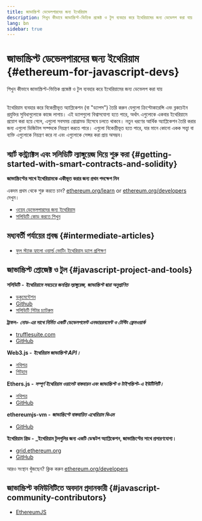 ```yaml
---
title: জাভাস্ক্রিপ্ট ডেভেলপারদের জন্য ইথেরিয়াম
description: শিখুন কীভাবে জাভাস্ক্রিপ্ট-ভিত্তিক প্রজেক্ট ও টুল ব্যবহার করে ইথেরিয়ামের জন্য ডেভেলপ করা যায়
lang: bn
sidebar: true
---
```


# জাভাস্ক্রিপ্ট ডেভেলপারদের জন্য ইথেরিয়াম {#ethereum-for-javascript-devs}

<div class="featured">শিখুন কীভাবে জাভাস্ক্রিপ্ট-ভিত্তিক প্রজেক্ট ও টুল ব্যবহার করে ইথেরিয়ামের জন্য ডেভেলপ করা যায়</div><br/>

ইথেরিয়াম ব্যবহার করে বিকেন্দ্রীভূত অ্যাপ্লিকেশন (বা "ড্যাপস") তৈরি করুন যেগুলো ক্রিপ্টোকারেন্সি এবং ব্লকচেইন প্রযুক্তির সুবিধাগুলোকে কাজে লাগায়। এই ড্যাপগুলো বিশ্বাসযোগ্য হতে পারে, অর্থাৎ এগুলোকে একবার ইথেরিয়ামে প্রয়োগ করা হয়ে গেলে, এগুলো সবসময় প্রোগ্রামড হিসেবে চলতে থাকবে। নতুন ধরণের আর্থিক অ্যাপ্লিকেশন তৈরি করার জন্য এগুলো ডিজিটাল সম্পদকে নিয়ন্ত্রণ করতে পারে। এগুলো বিকেন্দ্রীভূত হতে পারে, যার মানে কোনো একক সত্ত্বা বা ব্যক্তি এগুলোকে নিয়ন্ত্রণ করে না এবং এগুলোকে সেন্সর করা প্রায় অসম্ভব।

## স্মার্ট কন্ট্র্যাক্টস এবং সলিডিটি ল্যাঙ্গুয়েজ দিয়ে শুরু করা {#getting-started-with-smart-contracts-and-solidity}

**জাভাস্ক্রিপ্টের সাথে ইথেরিয়ামকে একীভূত করার জন্য প্রথম পদক্ষেপ নিন**

একদম প্রথম থেকে শুরু করতে চান? [ethereum.org/learn](/bn/learn/) or [ethereum.org/developers](/bn/developers/) দেখুন।

- [ওয়েব ডেভেলপারদের জন্য ইথেরিয়াম](https://medium.com/@mvmurthy/ethereum-for-web-developers-890be23d1d0c)
- [সলিডিটি কোড করতে শিখুন](https://cryptozombies.io/)

## মধ্যবর্তী পর্যায়ের প্রবন্ধ {#intermediate-articles}

- [ফুল স্ট্যাক হ্যালো ওয়ার্ল্ড ভোটিং ইথেরিয়াম ড্যাপ প্রশিক্ষণ](https://medium.com/@mvmurthy/full-stack-hello-world-voting-ethereum-dapp-tutorial-part-1-40d2d0d807c2)

## জাভাস্ক্রিপ্ট প্রোজেক্ট ও টুল {#javascript-project-and-tools}

**সলিডিটি -** **_ইথেরিয়ামে সবচেয়ে জনপ্রিয় ল্যাঙ্গুয়েজ, জাভাস্ক্রিপ্ট দ্বারা অনুপ্রাণিত_**

- [ডকুমেন্টেশন](https://solidity.readthedocs.io)
- [Github](https://github.com/ethereum/solidity/)
- [সলিডিটি গিটার চ্যাটরুম](https://gitter.im/ethereum/solidity/)

**ট্রাফল-** **_নোড-এর সাথে নির্মিত একটি ডেভেলপমেন্ট এনভায়রনমেন্ট ও টেস্টিং ফ্রেমওয়ার্ক_**

- [trufflesuite.com](https://www.trufflesuite.com/)
- [GitHub](https://github.com/trufflesuite/truffle)

**Web3.js -** **_ইথেরিয়াম জাভাস্ক্রিপ্ট API।_**

- [নথিপত্র](https://web3js.readthedocs.io/en/1.0/)
- [গিটহাব](https://github.com/ethereum/web3.js/)

**Ethers.js -** **_সম্পূর্ণ ইথেরিয়াম ওয়ালেট বাস্তবায়ন এবং জাভাস্ক্রিপ্ট ও টাইপস্ক্রিপ্ট-এ ইউটিলিটি।_**

- [নথিপত্র](https://docs.ethers.io/ethers.js/html/)
- [GitHub](https://github.com/ethers-io/ethers.js/)

**ethereumjs-vm -** **_জাভাস্ক্রিপ্টে বাস্তবায়িত এথেরিয়াম ভিএম_**

- [GitHub](https://github.com/ethereumjs/ethereumjs-vm)

**ইথেরিয়াম গ্রিড -** **\_ইথেরিয়াম টুলগুলির জন্য একটি ডেস্কটপ অ্যাপ্লিকেশন, জাভাস্ক্রিপ্টের সাথে প্রসারণযোগ্য।**

- [grid.ethereum.org](https://grid.ethereum.org)
- [GitHub](https://github.com/ethereum/grid)

আরও সংস্থান খুঁজছেন? ক্লিক করুন [ethereum.org/developers](/bn/developers/)

## জাভাস্ক্রিপ্ট কমিউনিটিতে অবদান প্রদানকারী {#javascript-community-contributors}

- [EthereumJS](https://ethereumjs.github.io)
